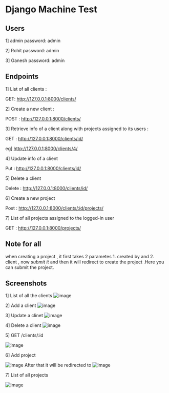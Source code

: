 # Django Machine Test

## Users

1] admin       password: admin

2] Rohit       password: admin

3] Ganesh      password: admin

## Endpoints

1] List of all clients : 

GET:    http://127.0.0.1:8000/clients/

2] Create a new client :

POST : http://127.0.0.1:8000/clients/

3] 
Retrieve info of a client along with projects assigned to its 
users : 

GET : http://127.0.0.1:8000/clients/id/

eg] http://127.0.0.1:8000/clients/4/

4] Update info of a client

Put : http://127.0.0.1:8000/clients/id/

5] Delete a client

Delete : http://127.0.0.1:8000/clients/id/

6] Create a new project

Post :  http://127.0.0.1:8000/clients/:id/projects/

7] List of all projects assigned to the logged-in user

GET : http://127.0.0.1:8000/projects/


## Note for all

when creating a project , it first takes 2 parametes 1. created by and 2. client , now *submit it* and then it will redirect to create the project .Here you can submit the project.


## Screenshots


1]  List of all the clients
![image](https://github.com/Makarand41/Machine-Test/assets/90332486/ffa5130c-f1a9-46d3-88a6-6bcd183e323e)

2] Add a client
![image](https://github.com/Makarand41/Machine-Test/assets/90332486/7b7c9886-e512-4d99-8b75-8f838c9f25df)

3] Update a clinet
![image](https://github.com/Makarand41/Machine-Test/assets/90332486/6ef3b0cb-02e8-4ea4-a5ca-948d44b8a613)

4] Delete a client
![image](https://github.com/Makarand41/Machine-Test/assets/90332486/903bee05-632d-4da1-8595-ba76a064dda7)

5] GET /clients/:id  

![image](https://github.com/Makarand41/Machine-Test/assets/90332486/ba5341fc-f280-4ada-aed8-e342686e1b62)

6] Add project

![image](https://github.com/Makarand41/Machine-Test/assets/90332486/f00731bf-64c8-49fd-acbe-f7bfd6ce389e)
After that it will be redirected to 
![image](https://github.com/Makarand41/Machine-Test/assets/90332486/d2a081db-2c14-475a-8dc4-c58848c79554)


7] List of all projects

![image](https://github.com/Makarand41/Machine-Test/assets/90332486/379e113f-5d3e-4429-a6ac-22d1436a4498)
